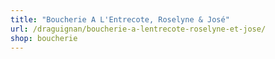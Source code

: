 ```yaml
---
title: "Boucherie A L'Entrecote, Roselyne & José"
url: /draguignan/boucherie-a-lentrecote-roselyne-et-jose/
shop: boucherie
---
```

